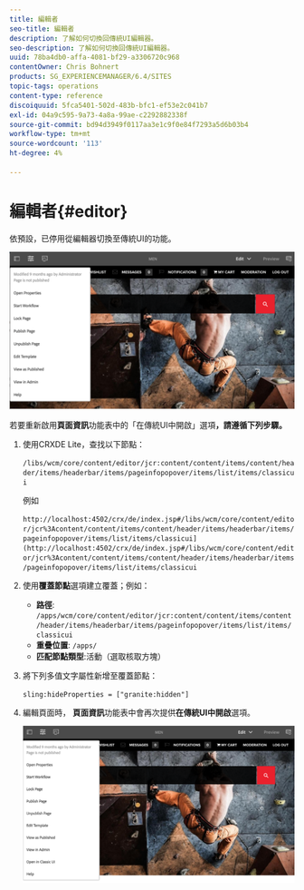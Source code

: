 ```yaml
---
title: 編輯者
seo-title: 編輯者
description: 了解如何切換回傳統UI編輯器。
seo-description: 了解如何切換回傳統UI編輯器。
uuid: 78ba4db0-affa-4081-bf29-a3306720c968
contentOwner: Chris Bohnert
products: SG_EXPERIENCEMANAGER/6.4/SITES
topic-tags: operations
content-type: reference
discoiquuid: 5fca5401-502d-483b-bfc1-ef53e2c041b7
exl-id: 04a9c595-9a73-4a8a-99ae-c2292882338f
source-git-commit: bd94d3949f0117aa3e1c9f0e84f7293a5d6b03b4
workflow-type: tm+mt
source-wordcount: '113'
ht-degree: 4%

---
```


# 編輯者{#editor}

依預設，已停用從編輯器切換至傳統UI的功能。

![chlimage_1-9](assets/chlimage_1-9.png)

若要重新啟用&#x200B;**頁面資訊**&#x200B;功能表中的「在傳統UI中開啟」選項&#x200B;**，請遵循下列步驟。**

1. 使用CRXDE Lite，查找以下節點：

   `/libs/wcm/core/content/editor/jcr:content/content/items/content/header/items/headerbar/items/pageinfopopover/items/list/items/classicui`

   例如

   `http://localhost:4502/crx/de/index.jsp#/libs/wcm/core/content/editor/jcr%3Acontent/content/items/content/header/items/headerbar/items/pageinfopopover/items/list/items/classicui](http://localhost:4502/crx/de/index.jsp#/libs/wcm/core/content/editor/jcr%3Acontent/content/items/content/header/items/headerbar/items/pageinfopopover/items/list/items/classicui`

1. 使用&#x200B;**覆蓋節點**&#x200B;選項建立覆蓋；例如：

   * **路徑**:  `/apps/wcm/core/content/editor/jcr:content/content/items/content/header/items/headerbar/items/pageinfopopover/items/list/items/classicui`
   * **重疊位置**: `/apps/`
   * **匹配節點類型**:活動（選取核取方塊）

1. 將下列多值文字屬性新增至覆蓋節點：

   `sling:hideProperties = ["granite:hidden"]`

1. 編輯頁面時， **頁面資訊**&#x200B;功能表中會再次提供&#x200B;**在傳統UI中開啟**&#x200B;選項。

   ![chlimage_1-10](assets/chlimage_1-10.png)
